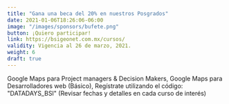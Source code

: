 ```yaml
---
title: "Gana una beca del 20% en nuestros Posgrados"
date: 2021-01-06T18:26:06-06:00
image: "/images/sponsors/bufete.png"
button: ¡Quiero participar!
link: https://bsigeonet.com.mx/cursos/
validity: Vigencia al 26 de marzo, 2021.
weight: 6
draft: true
---
```



Google Maps para Project managers & Decision Makers, Google Maps para  Desarrolladores web (Básico), Regístrate utilizando el código: "DATADAYS_BSI" (Revisar fechas y detalles en cada curso de interés)

